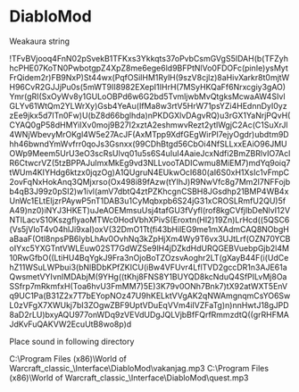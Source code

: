 # DiabloMod

Weakaura string

!TFvBVjooq4FnN02pSvekB1TFKxs3Ykkqts37oPvbCsmGVgS5IDAH(b(TFZyhhcPHE07KoTN0PwbotgpZ4XpZ8me6ege6ld9BFPtNlVo0FDOFc(pinIe)ysMytFrQidem2r)FB9NxP)St44wx(PqfOSilHM1RylH(9szV8cjlz)8aHivXarkr8t0mjtWH96CvR2GJJjPu0s(5mWT9II8982EXepI1IHrH(7MSyHKQaFf6Nrxcgiy3gAO)Ymr(gRI(SxOyWv8y1GULoOBPd6w6G2bd5TvmljwbMvQtgksMcwaAW4SIvlGLYv61WtQm2YLWrXy)Gsb4YeAu(IfMa8w3rtV5HrW71psYZi4HEdnnDyI0yzzEe9jkx5d7ITn0Fw)U(bZ8d66bglhda)nPKDGXlvDAgvRQ)u3rGX1YaNrjPQvH(CYAQ0gP58dHMYiIXv0moj9B27I2xztA2eshmwvRezt2ytlWgjC2Ac(C1SuXrJl4WNjWbevyMrOKgl4W5e27AcJF(AxMTpp9XdfGEgWirPI7ejyOgdr)ubdtm9Dhh46bwndYmWvfrr0qoJs3Gsnxx(99CDhBtgd56CbOi4NfSLLxxEAiO96JMUOWp9Meem5UrU3eO3scRsUlvq01u5s6S4uIuI4AaieJcxNdfi2BmZBRlvIO7AclR6CtwcrVZ(5tzBPPAJuImxMkEg9vd3NLLvooTADICwmu8MiEM7)mdYq9oiq7tWUm4KIYHdg6ktzx0jqzOg)A1QUgruN4EUkwOcI680(aI6S0xH1XsIc1vFmpC2ovFqNxHokAnq3QMjxrso(Ox498i89fAzw(tYIhJ)R9NwVfc8g7Mm2l7NFFojbb4qB3J99z0pSI2)w1ivl(amV7dbtQ4ztPZKhcgnCSBH8JGsdhp21BMP4WB4xUnWc1ELtEIjzrPAywP5nT1DAB3u1CyMqbxpb6S24jG31xCROSLRmfU2QU)5fA49)nz0)iNYJ3HKET)uJeAOEMmsuUsj4tafGU3fVyfl(rof8kgCVfjIbDeNlvI12VNTILacvS10KszgflyaoMTWc0HodVbhXPivS(Eroxtn(Hl2)19Zn)LrHcd((5QSC6(Vs5jVloT4v04hlJi9xaI)oxV(32DmO1Tt(fi43bHilEG9me1mXAdmCAQ8NObgHaBaaF(Otl8npsPB6IybLhAv0OvhNq3kZpHjXm4Wy9T6vx3UJtLrf(OZN70YCBoIYxc5YXGTntVWLEuw02ST7GdWZSe9lH4jDZkdHdURQGEBVuebpGjb2l4M10RwGfbO((LtiHU4BqYgkJ9Fra3nOjoBoTZOzsvAoghr2LT(gXayB44F(i(UdCehZ11WSuLWPbui3(bNlBDbKPfZKICU(iBw4VFUvr4LflTVD2gccDR1n3AJE61aQwsmetVYIvnIMDAbjM(9YHg((tKhj8FNS8Y1BUYQD8kcNduQ4SfPILvMj8OaSSfrp7mRkmfxH(Toa6hvU3FmMM7)5E)3K79v0ONh7Bnk7)tX92atWXT5EnVq9UC1Pa(B31Z2x7T7bEYopNOz47U9hKELktVVgAK2qNWAmgnqmCsYO6SwL0zVFgX7XWUkj7bI3ZOgwZBF9UptVDuEqVVm4iIVZFaTg)n)nnHwtJ18gJPD8aD2rLU)bxyAQU977onWDq9zVEVdUDgJQLVjbBfFQrfRmmzdtQ((grRHFMAJdKvFuQAKVW2EcuUtB8wo8p)d

Place sound in following directory

C:\Program Files (x86)\World of Warcraft\_classic_\Interface\DiabloMod\vakanjag.mp3
C:\Program Files (x86)\World of Warcraft\_classic_\Interface\DiabloMod\quest.mp3
